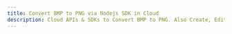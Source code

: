 ---title: Convert BMP to PNG via Nodejs SDK in Clouddescription: Cloud APIs & SDKs to Convert BMP to PNG. Also Create, Edit & Render Microsoft Word & OpenOffice documents in the Cloud.---